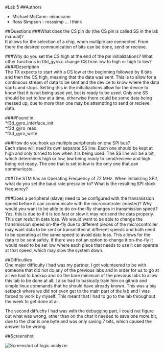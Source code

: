 #Lab 5
##Authors
* Michael McCann- mimccann  
* Ross Simpson - rosssimp ... I think  

##Questions
###What does the CS pin do (the CS pin is called SS in the lab manual)?  
It allows for the selection of a chip, when multiple are connected.  From there the desired communication of bits can be done, send or recieve.

###Why do you set the CS high at the end of the pin initializations? What other functions in f3d_gyro.c change CS from low to high or high to low?  
####Description  
The TX expects to start with a CS low at the beginning followed by 8 bits and then the CS high, meaning that the data was sent.  This is to allow for a continuous stream of data to be sent and the device to know where the data starts and stops.  Setting this in the initializations allow for the device to know that it is not being used yet, but is ready to be used.  Only one SS should be set to low at a time, otherwise there could be some data being messed up, due to more than one may be attempting to send or recieve data.

####Found in:  
*f3d_gyro_interface_init  
*f3d_gyro_read  
*f3d_gyro_write  

###How do you hook up multiple peripherals on one SPI bus?  
Each slave will need its own separate SS line.  Each one should be kept at high and only turned to low when it is being used.  The SS line will be a bit, which determines high or low, low being ready to send/recieve and high being not ready.  The one that is set to low is the only one that can communicate.

###The STM has an Operating Frequency of 72 MHz. When initializing SPI1, what do you set the baud rate prescaler to? What is the resulting SPI clock frequency?  


###Does a peripheral (slave) need to be configured with the transmission speed before it can communicate with the microcontroler (master)? Why would you want to be able to do on-the-fly changes in transmission speed?  
Yes, this is due to if it is too fast or slow it may not send the data properly.  This can reslut in data loss.  We would want to be able to change the transmission speed on-the-fly due to different pieces of the microcontroller may want data to be sent or transmitted at different speeds and both need to be operating at the same speed to avoid data loss.  This allows for the data to be sent safely.  If there was not an option to change it on-the-fly it would need to be set low where each piece that needs to use it can operate at that speed, which may slow the system down.

##Difficulties  
One major difficulty I had was my partner, I got volunteered to be with someone that did not do any of the previous labs and in order for us to go at all we had to backup and do the bare minimum of the previous labs to allow this lab to be done at all.  I also had to basically train him on github and simple linux commands that he should have already known.  This was a big setback where we did not even get to the main part of the lab and I was forced to work by myself.  This meant that I had to go to the lab throughout the week to get done at all.

The second diffuclty I had was with the debugging part, I could not figure out what was wrong, other than on the char it needed to save one more bit, due to the char is one byte and was only saving 7 bits, which caused the answer to be wrong.  


##Screenshot

![Screenshot of logic analyzer](https://github.iu.edu/mimccann/CS-Spring2017/blob/master/lab5/Screenshot.png?raw=true)